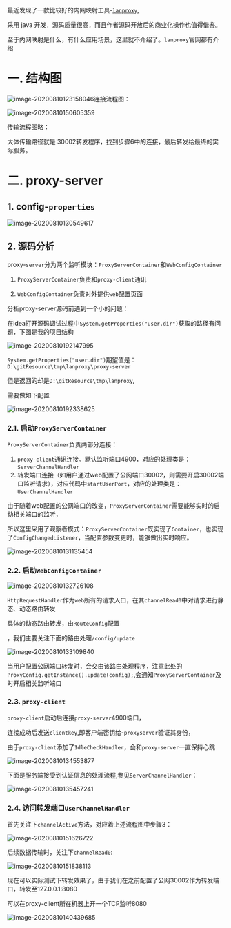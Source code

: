 最近发现了一款比较好的内网映射工具-[`lanproxy`](https://github.com/ffay/lanproxy),

采用 java 开发，源码质量很高，而且作者源码开放后的商业化操作也值得借鉴。

至于内网映射是什么，有什么应用场景，这里就不介绍了。`lanproxy`官网都有介绍

# 一. 结构图

![image-20200810123158046](https://i.loli.net/2020/08/10/DCaVH893ulAOqTX.png)连接流程图：

![image-20200810150605359](https://i.loli.net/2020/08/10/SZyABEHaTrnObhG.png)

传输流程图略：

大体传输路径就是 30002转发程序，找到步骤6中的连接，最后转发给最终的实际服务。

# 二. proxy-server

## 1. config-`properties`

![image-20200810130549617](https://i.loli.net/2020/08/10/EL1TVwDXiveBCYu.png)

## 2. 源码分析

proxy-`server`分为两个监听模块：`ProxyServerContainer`和`WebConfigContainer`

1. `ProxyServerContainer`负责和`proxy-client`通讯

2. `WebConfigContainer`负责对外提供`web`配置页面

   

分析proxy-server源码前遇到一个小的问题：

在idea打开源码调试过程中`System.getProperties("user.dir")`获取的路径有问题，下图是我的项目结构

![image-20200810192147995](https://i.loli.net/2020/08/10/Yc2KvnlebQd9OoC.png)

`System.getProperties("user.dir")`期望值是：`D:\gitResource\tmp\lanproxy\proxy-server`

但是返回的却是`D:\gitResource\tmp\lanproxy`,

需要做如下配置

![image-20200810192338625](https://i.loli.net/2020/08/10/Z85mQUIdErxcRpB.png)



### 2.1. 启动`ProxyServerContainer`

`ProxyServerContainer`负责两部分连接：

1. `proxy-client`通讯连接。默认监听端口4900，对应的处理类是：`ServerChannelHandler`
2. 转发端口连接（如用户通过web配置了公网端口30002，则需要开启30002端口监听请求），对应代码中`startUserPort`，对应的处理类是：`UserChannelHandler`

由于随着web配置的公网端口的改变，`ProxyServerContainer`需要能够实时的启动相关端口的监听，

所以这里采用了观察者模式：`ProxyServerContainer`既实现了`Container`，也实现了`ConfigChangedListener`，当配置参数变更时，能够做出实时响应。

![image-20200810131135454](https://i.loli.net/2020/08/10/MgA6he9xXEOStf7.png)

### 2.2. 启动``WebConfigContainer``

![image-20200810132726108](https://i.loli.net/2020/08/10/TarE6hcFb4msLAY.png)

`HttpRequestHandler`作为`web`所有的请求入口，在其`channelRead0`中对请求进行静态、动态路由转发

具体的动态路由转发，由`RouteConfig`配置

，我们主要关注下面的路由处理`/config/update`

![image-20200810133109840](https://i.loli.net/2020/08/10/OKCrqGnHvyXtuQB.png)

当用户配置公网端口转发时，会交由该路由处理程序，注意此处的`ProxyConfig.getInstance().update(config);`,会通知`ProxyServerContainer`及时开启相关监听端口

### 2.3. `proxy-client`

`proxy-client`启动后连接`proxy-server`4900端口，

连接成功后发送`clientkey`,即客户端密钥给-`proxyserver`验证其身份，

由于`proxy-client`添加了`IdleCheckHandler`，会和`proxy-server`一直保持心跳

![image-20200810134553877](https://i.loli.net/2020/08/10/8cCguOZLQB1Y5af.png)

下面是服务端接受到认证信息的处理流程,参见`ServerChannelHandler`：

![image-20200810135457241](https://i.loli.net/2020/08/10/pwaOdiJcF173MEb.png)

### 2.4. 访问转发端口`UserChannelHandler`

首先关注下`channelActive`方法，对应着上述流程图中步骤3：

![image-20200810151626722](https://i.loli.net/2020/08/10/Z5EtTPezyN1cUwg.png)



后续数据传输时，关注下`channelRead0`:

![image-20200810151838113](https://i.loli.net/2020/08/10/SzaFmZKEAQ8UiGf.png)

现在可以实际测试下转发效果了，由于我们在之前配置了公网30002作为转发端口，转发至127.0.0.1:8080

可以在proxy-client所在机器上开一个TCP监听8080

![image-20200810140439685](https://i.loli.net/2020/08/10/jKU5vHTLQugwdt9.png)